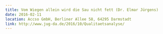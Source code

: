 ```yaml
---
title: Vom Wiegen allein wird die Sau nicht fett (Dr. Elmar Jürgens)
date: 2016-02-11
location: Accso GmbH, Berliner Allee 58, 64295 Darmstadt
link: http://www.jug-da.de/2016/10/Qualitaetsanalyse/
---
```


